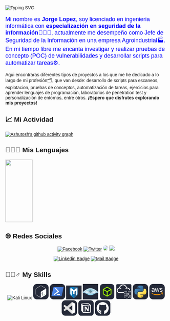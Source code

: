 <style>
body {
    font-family: Arial, sans-serif;
}
h1 {
    font-family: 'Times New Roman', serif;
}
.custom-class {
    font-size: 18px;
    color: blue;
}
</style>
![Typing SVG](https://readme-typing-svg.herokuapp.com/?color=02D9F7FF&size=35&center=true&vCenter=true&width=1000&lines=Hola👋;Soy+Metahack;Ingeniero+de+Ciberseguridad;Bienvenido!)

<p class="custom-class">Mi nombre es <strong>Jorge Lopez</strong>, soy licenciado en ingenieria informática con <strong>especialización en seguridad de la información</strong>👨🏻‍🎓, actualmente me desempeño como Jefe de Seguridad de la Información en una empresa Agroindustrial🏭. En mi tiempo libre me encanta investigar y realizar pruebas de concepto (POC) de vulnerabilidades y desarrollar scripts para automatizar tareas⚙️.

Aqui encontraras diferentes tipos de proyectos a los que me he dedicado a lo largo de mi profesión🗂️, que van desde: desarrollo de scripts para escaneos, explotacion, pruebas de conceptos, automatización de tareas, ejercicios para aprender lenguajes de programación, laboratorios de penetration test y personalización de entornos, entre otros. <strong>¡Espero que disfrutes explorando mis proyectos!</strong></p>
 
<!-------------------------------------------------------------------------------------------------------------------------------------------------------------------------->
## 📈 Mi Actividad
[![Ashutosh's github activity graph](https://github-readme-activity-graph.vercel.app/graph?username=Metahack10&bg_color=0d1117&color=ffffff&line=00b3ff&point=f9fafa&area=true&hide_border=true)](https://github.com/ashutosh00710/github-readme-activity-graph)

<!-------------------------------------------------------------------------------------------------------------------------------------------------------------------------->
## 👨🏾‍💻 Mis Lenguajes
<img width="41%" height="195px" src="https://github-readme-stats.vercel.app/api/top-langs/?username=Metahack10&layout=compact&hide_border=true&title_color=02D9F7FF&text_color=02D9F7FF&bg_color=0d1117" />

<!-------------------------------------------------------------------------------------------------------------------------------------------------------------------------->
## 🌐 Redes Sociales
<div align="center">
<div align="center">
<a href="https://facebook.com/profile.php?id=610662976" target="_blank"><img alt="Facebook" src="https://img.shields.io/badge/facebook-%231DA1F2.svg?&style=for-the-badge&logo=facebook&logoColor=white"/></a>
<a href="https://x.com/Jlopez_life" target="_blank"><img alt="Twitter" src="https://img.shields.io/badge/twitter-%231DA1F2.svg?&style=for-the-badge&logo=twitter&logoColor=white" /></a>  
<a href="https://www.youtube.com/@JorgeLopez-br4mt" target="_blank"><img src="https://img.shields.io/badge/-youtube-d71e18?style=for-the-badge&logo=youtube&logoColor=white" style="border-radius: 30px"></a> 
<a href="https://www.instagram.com/jorgedelacelula59/" target="_blank"><img src="https://img.shields.io/badge/-Instagram-%23E4405F?style=for-the-badge&logo=instagram&logoColor=white"</a> 

[![Linkedin Badge](https://img.shields.io/badge/linkedin-%230077B5.svg?&style=for-the-badge&logo=linkedin&logoColor=white)](https://www.linkedin.com/in/jorge-lopez-vicente/)
[![Mail Badge](https://img.shields.io/badge/email-c14438?style=for-the-badge&logo=Gmail&logoColor=white&link=mailto:pkflopez@gmail.com)](mailto:pkflopez@gmail.com)
</div>

<!-------------------------------------------------------------------------------------------------------------------------------------------------------------------------->
<h2 align="left">🦸🏻‍♂️ My Skills</h2>
<p align="center">
<img src="https://github.com/tandpfun/skill-icons/blob/main/icons/Kali-Dark.svg" width="48" title="Kali Linux">
<img src="https://github.com/tandpfun/skill-icons/blob/main/icons/Bash-Dark.svg" width="48" title="Bash Scripting">  
<img src="https://github.com/tandpfun/skill-icons/blob/main/icons/Powershell-Dark.svg" width="48" title="Powershell">
<img src="https://github.com/Metahack10/my_vault/blob/master/Iconos/Metasploit1.png" width="48" title="Metasploit">
<img src="https://github.com/Metahack10/my_vault/blob/master/Iconos/Nmap1.png" width="48" title="Nmap">
<img src="https://github.com/Metahack10/my_vault/blob/master/Iconos/HTB1.png" width="48" title="HackTheBox">
<img src="https://github.com/Metahack10/my_vault/blob/master/Iconos/THM1.png" width="48" title="TryHackMe">
<img src="https://github.com/tandpfun/skill-icons/blob/main/icons/Python-Dark.svg" width="48" title="Python">
 <img src="https://github.com/tandpfun/skill-icons/blob/main/icons/AWS-Dark.svg" width="48" title="AWS Security">
<img src="https://github.com/tandpfun/skill-icons/blob/main/icons/VSCode-Dark.svg" width="48" title="Vscode">
<img src="https://github.com/tandpfun/skill-icons/blob/main/icons/Notion-Dark.svg" width="48" title="Notion">
<img src="https://github.com/Metahack10/my_vault/blob/master/Iconos/Github-Dark.svg" width="48" title="GitHub">
</p>
